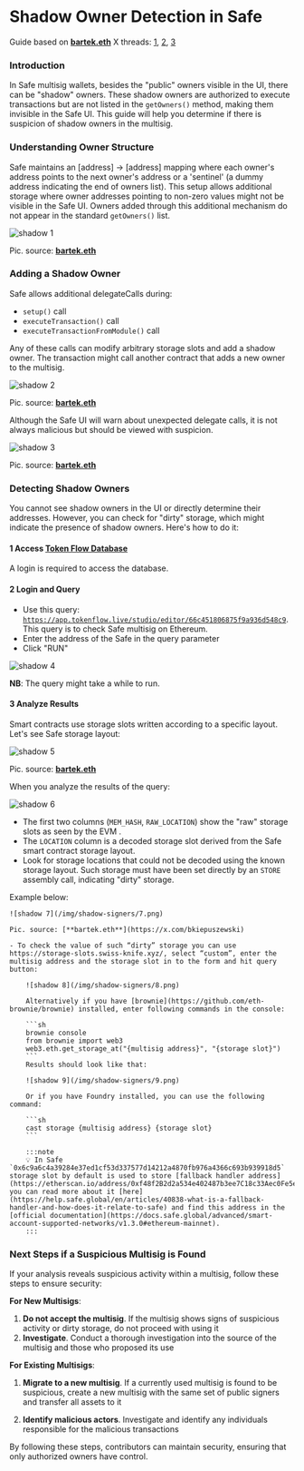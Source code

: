 # Shadow Owner Detection in Safe

Guide based on [**bartek.eth**](https://x.com/bkiepuszewski) X threads: [1](https://x.com/bkiepuszewski/status/1722287321997779427), [2](https://x.com/bkiepuszewski/status/1722914827113312584), [3](https://x.com/bkiepuszewski/status/1727437292309192949)

### Introduction

In Safe multisig wallets, besides the "public" owners visible in the UI, there can be "shadow" owners. These shadow owners are authorized to execute transactions but are not listed in the `getOwners()` method, making them invisible in the Safe UI. This guide will help you determine if there is suspicion of shadow owners in the multisig.

### Understanding Owner Structure

Safe maintains an [address] -> [address] mapping where each owner's address points to the next owner's address or a 'sentinel' (a dummy address indicating the end of owners list). This setup allows additional storage where owner addresses pointing to non-zero values might not be visible in the Safe UI. Owners added through this additional mechanism do not appear in the standard `getOwners()` list.

![shadow 1](/img/shadow-signers/1.png)

Pic. source: [**bartek.eth**](https://x.com/bkiepuszewski)

### Adding a Shadow Owner

Safe allows additional delegateCalls during:

- `setup()` call
- `executeTransaction()` call
- `executeTransactionFromModule()` call

Any of these calls can modify arbitrary storage slots and add a shadow owner. The transaction might call another contract that adds a new owner to the multisig.

![shadow 2](/img/shadow-signers/2.png)

Pic. source: [**bartek.eth**](https://x.com/bkiepuszewski)

Although the Safe UI will warn about unexpected delegate calls, it is not always malicious but should be viewed with suspicion.

![shadow 3](/img/shadow-signers/3.png)

Pic. source: [**bartek.eth**](https://x.com/bkiepuszewski)

### Detecting Shadow Owners

You cannot see shadow owners in the UI or directly determine their addresses. However, you can check for "dirty" storage, which might indicate the presence of shadow owners. Here's how to do it:

#### 1 **Access [Token Flow Database](https://tokenflow.live/)**

A login is required to access the database.

#### 2 **Login and Query**

- Use this query: [`https://app.tokenflow.live/studio/editor/66c451806875f9a936d548c9`](https://app.tokenflow.live/studio/editor/66c451806875f9a936d548c9). This query is to check Safe multisig on Ethereum.
- Enter the address of the Safe in the query parameter
- Click "RUN"

![shadow 4](/img/shadow-signers/4.png)

**NB**: The query might take a while to run.

#### 3 **Analyze Results**

Smart contracts use storage slots written according to a specific layout. Let's see Safe storage layout:

![shadow 5](/img/shadow-signers/5.jpg)

Pic. source: [**bartek.eth**](https://x.com/bkiepuszewski)

When you analyze the results of the query:

![shadow 6](/img/shadow-signers/6.png)

- The first two columns (`MEM_HASH`, `RAW_LOCATION`) show the "raw" storage slots as seen by the EVM .
- The `LOCATION` column is a decoded storage slot derived from the Safe smart contract storage layout.
- Look for storage locations that could not be decoded using the known storage layout. Such storage must have been set directly by an `STORE` assembly call, indicating "dirty" storage.

Example below:

    ![shadow 7](/img/shadow-signers/7.png)

    Pic. source: [**bartek.eth**](https://x.com/bkiepuszewski)

    - To check the value of such “dirty” storage you can use https://storage-slots.swiss-knife.xyz/, select “custom”, enter the multisig address and the storage slot in to the form and hit query button:

        ![shadow 8](/img/shadow-signers/8.png)

        Alternatively if you have [brownie](https://github.com/eth-brownie/brownie) installed, enter following commands in the console:

        ```sh
        brownie console
        from brownie import web3
        web3.eth.get_storage_at("{multisig address}", "{storage slot}")
        ```
        Results should look like that:

        ![shadow 9](/img/shadow-signers/9.png)

        Or if you have Foundry installed, you can use the following command:

        ```sh
        cast storage {multisig address} {storage slot}
        ```

        :::note
        💡 In Safe `0x6c9a6c4a39284e37ed1cf53d337577d14212a4870fb976a4366c693b939918d5` storage slot by default is used to store [fallback handler address](https://etherscan.io/address/0xf48f2B2d2a534e402487b3ee7C18c33Aec0Fe5e4), you can read more about it [here](https://help.safe.global/en/articles/40838-what-is-a-fallback-handler-and-how-does-it-relate-to-safe) and find this address in the [official documentation](https://docs.safe.global/advanced/smart-account-supported-networks/v1.3.0#ethereum-mainnet).
        :::


### Next Steps if a Suspicious Multisig is Found

If your analysis reveals suspicious activity within a multisig, follow these steps to ensure security:

**For New Multisigs**:

1. **Do not accept the multisig**. If the multisig shows signs of suspicious activity or dirty storage, do not proceed with using it
2. **Investigate**. Conduct a thorough investigation into the source of the multisig and those who proposed its use

**For Existing Multisigs**:
1. **Migrate to a new multisig**.
    If a currently used multisig is found to be suspicious, create a new multisig with the same set of public signers and transfer all assets to it

2. **Identify malicious actors**. Investigate and identify any individuals responsible for the malicious transactions

By following these steps, contributors can maintain security, ensuring that only authorized owners have control.
